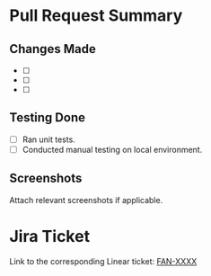 # Pull Request Summary

## Changes Made
- [ ] 
- [ ] 
- [ ] 

## Testing Done
- [ ] Ran unit tests.
- [ ] Conducted manual testing on local environment.

## Screenshots
Attach relevant screenshots if applicable.

# Jira Ticket
Link to the corresponding Linear ticket: [FAN-XXXX](https://linear.app/fancraze/issue/FAN-XXXX)
